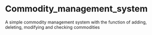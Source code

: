 # Commodity_management_system
A simple commodity management system with the function of adding, deleting, modifying and checking commodities
